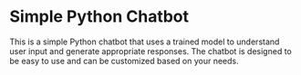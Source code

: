 # Simple Python Chatbot
This is a simple Python chatbot that uses a trained model to understand user input and generate appropriate responses. The chatbot is designed to be easy to use and can be customized based on your needs.
